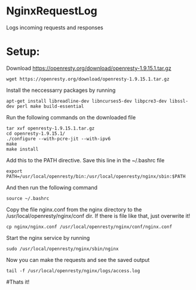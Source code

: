 # NginxRequestLog
Logs incoming requests and responses

# Setup:

Download https://openresty.org/download/openresty-1.9.15.1.tar.gz

```
wget https://openresty.org/download/openresty-1.9.15.1.tar.gz
```

Install the neccessarry packages by running
```
apt-get install libreadline-dev libncurses5-dev libpcre3-dev libssl-dev perl make build-essential
```

Run the following commands on the downloaded file
```
tar xvf openresty-1.9.15.1.tar.gz
cd openresty-1.9.15.1/
./configure --with-pcre-jit --with-ipv6
make
make install
```

Add this to the PATH directive. Save this line in the ~/.bashrc file
```
export PATH=/usr/local/openresty/bin:/usr/local/openresty/nginx/sbin:$PATH
```

And then run the following command
```
source ~/.bashrc
```

Copy the file nginx.conf from the nginx directory to the /usr/local/openresty/nginx/conf dir. If there is file like that, just overwrite it!
```
cp nginx/nginx.conf /usr/local/openresty/nginx/conf/nginx.conf
```

Start the nginx service by running
```
sudo /usr/local/openresty/nginx/sbin/nginx
```

Now you can make the requests and see the saved output
```
tail -f /usr/local/openresty/nginx/logs/access.log
```
#Thats it!
